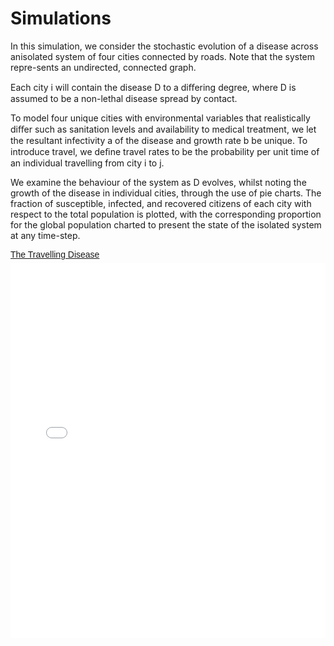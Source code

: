 Simulations
===========

<p>In this simulation, we consider the stochastic evolution of a disease across anisolated system of four cities connected by roads. Note that the system repre-sents an undirected, connected graph.</p>

<p>Each city i will contain the disease D to a diﬀering degree, where D is assumed to be a non-lethal disease spread by contact.<p>

<p>To model four unique cities with environmental variables that realistically diﬀer such as sanitation levels and availability to medical treatment, we let the resultant infectivity a of the disease and growth rate b be unique. To introduce travel, we deﬁne travel rates to be the probability per unit time of an individual travelling from city i to j.</p> 

<p>We examine the behaviour of the system as D evolves, whilst noting the growth of the disease in individual cities, through the use of pie charts. The fraction of susceptible, infected, and recovered citizens of each city with respect to the total population is plotted, with the corresponding proportion for the global population charted to present the state of the isolated system at any time-step.</p>

<p  style=" margin: 12px auto 6px auto; font-family: Helvetica,Arial,Sans-serif; font-style: normal; font-variant: normal; font-weight: normal; font-size: 14px; line-height: normal; font-size-adjust: none; font-stretch: normal; -x-system-font: none; display: block;">   <a title="View The Travelling Disease on Scribd" href="http://www.scribd.com/doc/222780214/The-Travelling-Disease"  style="text-decoration: underline;" >The Travelling Disease</a></p><iframe class="scribd_iframe_embed" src="//www.scribd.com/embeds/222780214/content?start_page=1&view_mode=scroll&access_key=key-8pvpadiie4i28kiwy88&show_recommendations=true" data-auto-height="false" data-aspect-ratio="0.7080062794348508" scrolling="no" id="doc_55496" width="100%" height="600" frameborder="0"></iframe>


